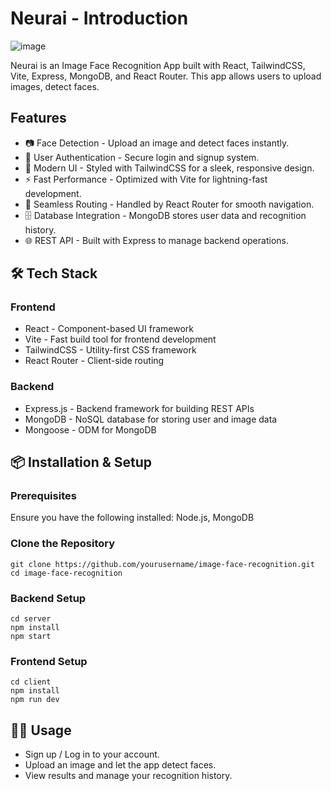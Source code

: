 # Neurai - Introduction

![image](https://github.com/user-attachments/assets/961c7bd6-fe43-4f7e-826d-99af0cba6866)

Neurai is an Image Face Recognition App built with React, TailwindCSS, Vite, Express, MongoDB, and React Router. This app allows users to upload images, detect faces.

## Features

- 📷 Face Detection - Upload an image and detect faces instantly.
- 🔐 User Authentication - Secure login and signup system.
- 🎨 Modern UI - Styled with TailwindCSS for a sleek, responsive design.
- ⚡ Fast Performance - Optimized with Vite for lightning-fast development.
- 🔗 Seamless Routing - Handled by React Router for smooth navigation.
- 🗄 Database Integration - MongoDB stores user data and recognition history.
- 🌐 REST API - Built with Express to manage backend operations.

## 🛠️ Tech Stack

### Frontend

- React - Component-based UI framework
- Vite - Fast build tool for frontend development
- TailwindCSS - Utility-first CSS framework
- React Router - Client-side routing

### Backend

- Express.js - Backend framework for building REST APIs
- MongoDB - NoSQL database for storing user and image data
- Mongoose - ODM for MongoDB

## 📦 Installation & Setup

### Prerequisites

Ensure you have the following installed: Node.js, MongoDB

### Clone the Repository

```
git clone https://github.com/yourusername/image-face-recognition.git
cd image-face-recognition
```

### Backend Setup

```
cd server
npm install
npm start
```

### Frontend Setup

```
cd client
npm install
npm run dev
```

## 🏃‍♂️ Usage

- Sign up / Log in to your account.
- Upload an image and let the app detect faces.
- View results and manage your recognition history.
